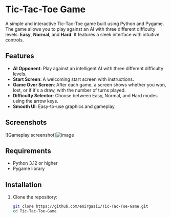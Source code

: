 # Tic-Tac-Toe Game

A simple and interactive Tic-Tac-Toe game built using Python and Pygame. The game allows you to play against an AI with three different difficulty levels: **Easy**, **Normal**, and **Hard**. It features a sleek interface with intuitive controls.

## Features
- **AI Opponent**: Play against an intelligent AI with three different difficulty levels.
- **Start Screen**: A welcoming start screen with instructions.
- **Game Over Screen**: After each game, a screen shows whether you won, lost, or if it's a draw, with the number of turns played.
- **Difficulty Selector**: Choose between Easy, Normal, and Hard modes using the arrow keys.
- **Smooth UI**: Easy-to-use graphics and gameplay.

## Screenshots
![Gameplay screenshot]![image](https://github.com/user-attachments/assets/8c5bb4f7-6708-45e5-a98a-846d8d4e749f)


## Requirements
- Python 3.12 or higher
- Pygame library

## Installation

1. Clone the repository:
   ```bash
   git clone https://github.com/emirgasi1/Tic-Tac-Toe-Game.git
   cd Tic-Tac-Toe-Game

